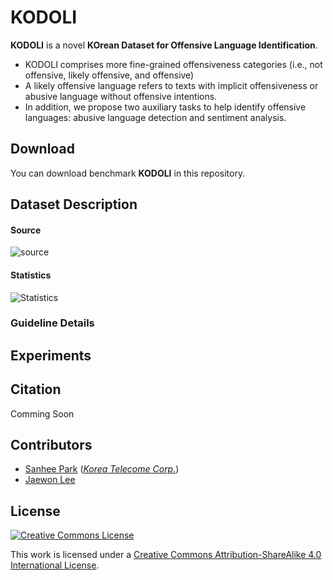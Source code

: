 # KODOLI

**KODOLI** is a novel **KOrean Dataset for Offensive Language Identification**.
- KODOLI comprises more fine-grained offensiveness categories (i.e., not offensive, likely offensive, and offensive) 
- A likely offensive language refers to texts with implicit offensiveness or abusive language without offensive intentions. 
- In addition, we propose two auxiliary tasks to help identify offensive languages: abusive language detection and sentiment analysis.

## Download

You can download benchmark **KODOLI** in this repository.

## Dataset Description

#### Source
![source](https://user-images.githubusercontent.com/92618068/215315708-b27b1cbc-c525-4d84-a44a-72fb3de4c436.png)

#### Statistics
![Statistics](https://user-images.githubusercontent.com/92618068/215315769-a47a6c52-8fe5-4250-b3ff-86b879e2e768.png)

### Guideline Details 



## Experiments


## Citation
Comming Soon 

## Contributors

- [Sanhee Park](https://github.com/kosohae) ([*Korea Telecome Corp.*](https://genielabs.ai))
- [Jaewon Lee](https://github.com/jsh-fw)

## License

<a rel="license" href="http://creativecommons.org/licenses/by-sa/4.0/"><img alt="Creative Commons License" style="border-width:0" src="https://i.creativecommons.org/l/by-sa/4.0/88x31.png" /></a><br />

This work is licensed under a [Creative Commons Attribution-ShareAlike 4.0 International License](http://creativecommons.org/licenses/by-sa/4.0/).
